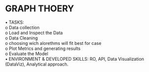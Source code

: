 # GRAPH THOERY
•	TASKS:             
o	Data collection                 
o	Load and Inspect the Data                               
o	Data Cleaning           
o	choosing wich alorethms will fit best for case          
o       Plot Metrics and generating results             
o	Evaluate the Model              
•	ENVIRONMENT & DEVELOPED SKILLS: RO, API, Data Visualization (DataViz), Analytical approach.
